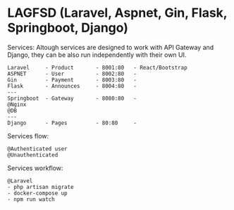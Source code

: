 # LAGFSD (Laravel, Aspnet, Gin, Flask, Springboot, Django)

Services:
Altough services are designed to work with API Gateway and Django, they can be also run independently with their own UI.
```
Laravel     - Product       - 8001:80   - React/Bootstrap
ASPNET      - User          - 8002:80   -
Gin         - Payment       - 8003:80   -
Flask       - Announces     - 8004:80   -
---
Springboot  - Gateway       - 8080:80   -
@Nginx
@DB
---
Django      - Pages         - 80:80     -
```

Services flow:
```
@Authenticated user
@Unauthenticated
```

Services workflow:
```
@Laravel
- php artisan migrate
- docker-compose up
- npm run watch
```